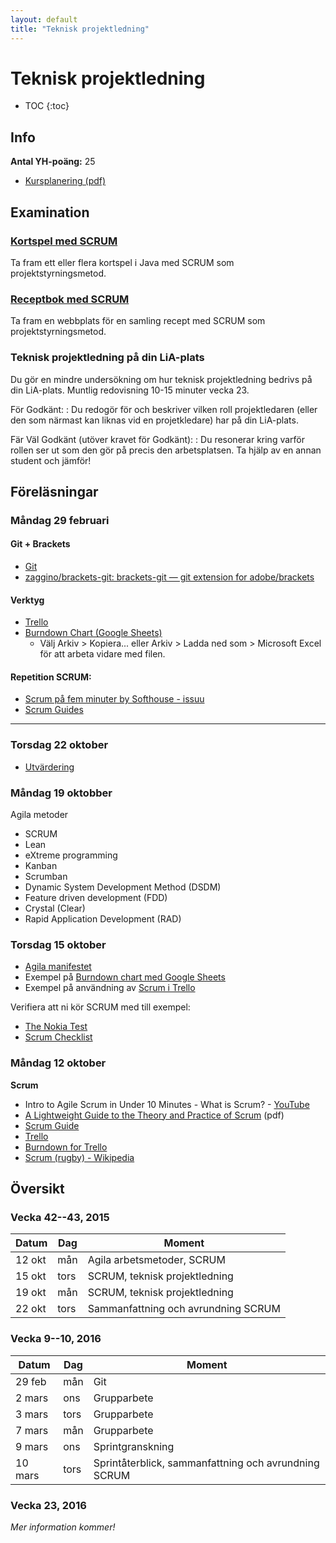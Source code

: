 ```yaml
---
layout: default
title: "Teknisk projektledning"
---
```



Teknisk projektledning
======================

* TOC
{:toc}

Info
----

**Antal YH-poäng:** 25 

* [Kursplanering (pdf)](kursplanering.pdf)

Examination
-----------

### [Kortspel med SCRUM](kortspel-med-scrum.html)
Ta fram ett eller flera kortspel i Java med SCRUM som projektstyrningsmetod.

### [Receptbok med SCRUM](receptbok-med-scrum.html)
Ta fram en webbplats för en samling recept med SCRUM som projektstyrningsmetod.

### Teknisk projektledning på din LiA-plats
Du gör en mindre undersökning om hur teknisk projektledning bedrivs på din LiA-plats. Muntlig redovisning 10-15 minuter vecka 23.

För Godkänt:
: Du redogör för och beskriver vilken roll projektledaren (eller den som närmast kan liknas vid en projetkledare) har på din LiA-plats.

Fär Väl Godkänt (utöver kravet för Godkänt):
: Du resonerar kring varför rollen ser ut som den gör på precis den arbetsplatsen. Ta hjälp av en annan student och jämför!

Föreläsningar
-------------

### Måndag 29 februari

#### Git + Brackets

* [Git](https://git-scm.com/)
* [zaggino/brackets-git: brackets-git — git extension for adobe/brackets](https://github.com/zaggino/brackets-git)


#### Verktyg
* [Trello](https://trello.com/)
* [Burndown Chart (Google Sheets)](https://docs.google.com/spreadsheets/d/1BHDUljuLCNYv09Ux1GRT9fV8bKcjX-GKOvsHz3M-GG8/edit?usp=sharing)
	* Välj Arkiv > Kopiera... eller Arkiv > Ladda ned som > Microsoft Excel för att arbeta vidare med filen.

#### Repetition SCRUM:

* [Scrum på fem minuter by Softhouse - issuu](https://issuu.com/softhouse/docs/scrum_broschyr_sve_ny_121029)
* [Scrum Guides](http://www.scrumguides.org/)

----


### Torsdag 22 oktober

* [Utvärdering](https://workflowy.com/s/Lc8RuL21tV)

### Måndag 19 oktobber

Agila metoder

- SCRUM
- Lean 
- eXtreme programming
- Kanban
- Scrumban
- Dynamic System Development Method (DSDM)
- Feature driven development (FDD)
- Crystal (Clear) 
- Rapid Application Development (RAD)

### Torsdag 15 oktober

* [Agila manifestet](http://www.agilemanifesto.org/iso/sv/manifesto.html)
* Exempel på [Burndown chart med Google Sheets](https://docs.google.com/spreadsheets/d/1BHDUljuLCNYv09Ux1GRT9fV8bKcjX-GKOvsHz3M-GG8/edit?usp=sharing)
* Exempel på användning av [Scrum i Trello](https://trello.com/b/0xzkRjTH/scrum-project-management-board)

Verifiera att ni kör SCRUM med till exempel:

* [The Nokia Test](http://agileconsortium.blogspot.se/2007/12/nokia-test.html)
* [Scrum Checklist](https://www.crisp.se/gratis-material-och-guider/scrum-checklist)

### Måndag 12 oktober

**Scrum**


* Intro to Agile Scrum in Under 10 Minutes - What is Scrum? - [YouTube](https://www.youtube.com/watch?v=XU0llRltyFM)
* [A Lightweight Guide to the Theory and Practice of Scrum](http://www.scrumprimer.org/scrumprimer20_small.pdf) (pdf)
* [Scrum Guide](http://www.scribd.com/doc/35686704/Scrum-Guide)
* [Trello](https://trello.com)
* [Burndown for Trello](https://www.burndownfortrello.com/)
* [Scrum (rugby) - Wikipedia](https://en.wikipedia.org/wiki/Scrum_(rugby))


Översikt
--------

### Vecka 42--43, 2015

Datum  | Dag | Moment
-------|-----|--------------
12 okt | mån | Agila arbetsmetoder, SCRUM 
15 okt | tors | SCRUM, teknisk projektledning
19 okt | mån |  SCRUM, teknisk projektledning
22 okt | tors |  Sammanfattning och avrundning SCRUM

### Vecka 9--10, 2016
 
Datum   | Dag  | Moment
--------|------|--------------
29 feb  | mån  | Git 
2 mars  | ons  | Grupparbete
3 mars  | tors | Grupparbete
7 mars  | mån  | Grupparbete
9 mars  | ons  | Sprintgranskning
10 mars | tors | Sprintåterblick, sammanfattning och avrundning SCRUM

### Vecka 23, 2016

_Mer information kommer!_
